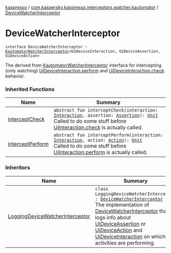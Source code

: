 [kaspresso](../index.md) / [com.kaspersky.kaspresso.interceptors.watcher.kautomator](index.md) / [DeviceWatcherInterceptor](./-device-watcher-interceptor.md)

# DeviceWatcherInterceptor

`interface DeviceWatcherInterceptor : `[`KautomatorWatcherInterceptor`](-kautomator-watcher-interceptor/index.md)`<UiDeviceInteraction, UiDeviceAssertion, UiDeviceAction>`

The derived from [KautomatorWatcherInterceptor](-kautomator-watcher-interceptor/index.md) interface for intercepting (only watching) [UiDeviceInteraction.perform](#) and
[UiDeviceInteraction.check](#) behavior.

### Inherited Functions

| Name | Summary |
|---|---|
| [interceptCheck](-kautomator-watcher-interceptor/intercept-check.md) | `abstract fun interceptCheck(interaction: `[`Interaction`](-kautomator-watcher-interceptor/index.md#Interaction)`, assertion: `[`Assertion`](-kautomator-watcher-interceptor/index.md#Assertion)`): `[`Unit`](https://kotlinlang.org/api/latest/jvm/stdlib/kotlin/-unit/index.html)<br>Called to do some stuff before [UiInteraction.check](#) is actually called. |
| [interceptPerform](-kautomator-watcher-interceptor/intercept-perform.md) | `abstract fun interceptPerform(interaction: `[`Interaction`](-kautomator-watcher-interceptor/index.md#Interaction)`, action: `[`Action`](-kautomator-watcher-interceptor/index.md#Action)`): `[`Unit`](https://kotlinlang.org/api/latest/jvm/stdlib/kotlin/-unit/index.html)<br>Called to do some stuff before [UiInteraction.perform](#) is actually called. |

### Inheritors

| Name | Summary |
|---|---|
| [LoggingDeviceWatcherInterceptor](../com.kaspersky.kaspresso.interceptors.watcher.kautomator.impl.logging/-logging-device-watcher-interceptor/index.md) | `class LoggingDeviceWatcherInterceptor : `[`DeviceWatcherInterceptor`](./-device-watcher-interceptor.md)<br>The implementation of [DeviceWatcherInterceptor](./-device-watcher-interceptor.md) that logs info about [UiDeviceAssertion](#) or [UiDeviceAction](#) and [UiDeviceInteraction](#) on which its activities are performing. |
